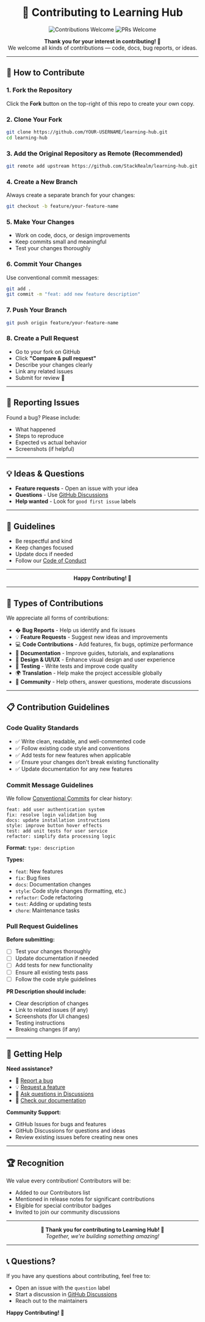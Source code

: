 <h1 align="center">🤝 Contributing to Learning Hub</h1>

<p align="center">
  <img src="https://img.shields.io/badge/Contributions-Welcome-brightgreen?style=for-the-badge" alt="Contributions Welcome" />
  <img src="https://img.shields.io/badge/PRs-Welcome-blue?style=for-the-badge" alt="PRs Welcome" />
</p>

<p align="center">
  <strong>Thank you for your interest in contributing! 🎉</strong><br>
  We welcome all kinds of contributions — code, docs, bug reports, or ideas.
</p>

---

## 🚀 How to Contribute



### 1. **Fork the Repository**
   Click the **Fork** button on the top-right of this repo to create your own copy.

### 2. **Clone Your Fork**
   ```bash
   git clone https://github.com/YOUR-USERNAME/learning-hub.git
   cd learning-hub
   ```

### 3. **Add the Original Repository as Remote** (Recommended)
   ```bash
   git remote add upstream https://github.com/StackRealm/learning-hub.git
   ```

### 4. **Create a New Branch**
   Always create a separate branch for your changes:
   ```bash
   git checkout -b feature/your-feature-name
   ```

### 5. **Make Your Changes**
   - Work on code, docs, or design improvements
   - Keep commits small and meaningful
   - Test your changes thoroughly

### 6. **Commit Your Changes**
   Use conventional commit messages:
   ```bash
   git add .
   git commit -m "feat: add new feature description"
   ```

### 7. **Push Your Branch**
   ```bash
   git push origin feature/your-feature-name
   ```

### 8. **Create a Pull Request**
   - Go to your fork on GitHub
   - Click **"Compare & pull request"**
   - Describe your changes clearly
   - Link any related issues
   - Submit for review 🚀


---

## 🐛 Reporting Issues

Found a bug? Please include:
- What happened
- Steps to reproduce
- Expected vs actual behavior
- Screenshots (if helpful)

---

## 💡 Ideas & Questions

- **Feature requests** - Open an issue with your idea
- **Questions** - Use [GitHub Discussions](https://github.com/StackRealm/learning-hub/discussions)
- **Help wanted** - Look for `good first issue` labels

---

## 📝 Guidelines

- Be respectful and kind
- Keep changes focused
- Update docs if needed
- Follow our [Code of Conduct](CODE_OF_CONDUCT.md)

---

<p align="center">
  <strong>Happy Contributing! 🚀</strong>
</p>

---

## 🌟 Types of Contributions

We appreciate all forms of contributions:

- � **Bug Reports** - Help us identify and fix issues
- 💡 **Feature Requests** - Suggest new ideas and improvements
- 💻 **Code Contributions** - Add features, fix bugs, optimize performance
- 📝 **Documentation** - Improve guides, tutorials, and explanations
- 🎨 **Design & UI/UX** - Enhance visual design and user experience
- 🧪 **Testing** - Write tests and improve code quality
- 🌍 **Translation** - Help make the project accessible globally
- 📢 **Community** - Help others, answer questions, moderate discussions



---

## 📋 Contribution Guidelines

### **Code Quality Standards**

- ✅ Write clean, readable, and well-commented code
- ✅ Follow existing code style and conventions
- ✅ Add tests for new features when applicable
- ✅ Ensure your changes don't break existing functionality
- ✅ Update documentation for any new features

### **Commit Message Guidelines**

We follow [Conventional Commits](https://conventionalcommits.org/) for clear history:

```
feat: add user authentication system
fix: resolve login validation bug
docs: update installation instructions
style: improve button hover effects
test: add unit tests for user service
refactor: simplify data processing logic
```

**Format:** `type: description`

**Types:**
- `feat`: New features
- `fix`: Bug fixes
- `docs`: Documentation changes
- `style`: Code style changes (formatting, etc.)
- `refactor`: Code refactoring
- `test`: Adding or updating tests
- `chore`: Maintenance tasks

### **Pull Request Guidelines**

**Before submitting:**
- [ ] Test your changes thoroughly
- [ ] Update documentation if needed
- [ ] Add tests for new functionality
- [ ] Ensure all existing tests pass
- [ ] Follow the code style guidelines

**PR Description should include:**
- Clear description of changes
- Link to related issues (if any)
- Screenshots (for UI changes)
- Testing instructions
- Breaking changes (if any)

---

## 💬 Getting Help

**Need assistance?**

- 🐛 [Report a bug](https://github.com/StackRealm/learning-hub/issues/new?template=bug_report.md)
- 💡 [Request a feature](https://github.com/StackRealm/learning-hub/issues/new?template=feature_request.md)
- 💬 [Ask questions in Discussions](https://github.com/StackRealm/learning-hub/discussions)
- 📖 [Check our documentation](docs/)

**Community Support:**
- GitHub Issues for bugs and features
- GitHub Discussions for questions and ideas
- Review existing issues before creating new ones

---

## 🏆 Recognition

We value every contribution! Contributors will be:

- Added to our Contributors list
- Mentioned in release notes for significant contributions
- Eligible for special contributor badges
- Invited to join our community discussions

---

<p align="center">
  <strong>🎉 Thank you for contributing to Learning Hub! 🎉</strong><br>
  <em>Together, we're building something amazing!</em>
</p>

---

## 📞 Questions?

If you have any questions about contributing, feel free to:
- Open an issue with the `question` label
- Start a discussion in [GitHub Discussions](https://github.com/StackRealm/learning-hub/discussions)
- Reach out to the maintainers

**Happy Contributing! 🚀**